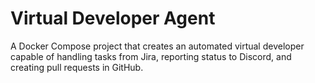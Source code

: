 # Virtual Developer Agent

A Docker Compose project that creates an automated virtual developer capable of handling tasks from Jira, reporting status to Discord, and creating pull requests in GitHub.

